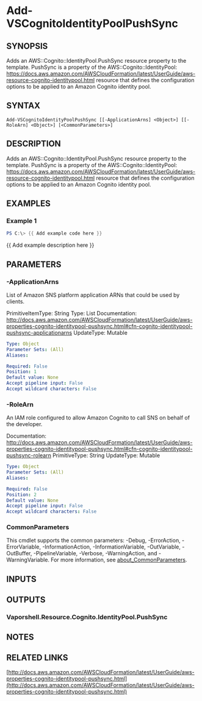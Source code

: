 # Add-VSCognitoIdentityPoolPushSync

## SYNOPSIS
Adds an AWS::Cognito::IdentityPool.PushSync resource property to the template.
PushSync is a property of the AWS::Cognito::IdentityPool: https://docs.aws.amazon.com/AWSCloudFormation/latest/UserGuide/aws-resource-cognito-identitypool.html resource that defines the configuration options to be applied to an Amazon Cognito identity pool.

## SYNTAX

```
Add-VSCognitoIdentityPoolPushSync [[-ApplicationArns] <Object>] [[-RoleArn] <Object>] [<CommonParameters>]
```

## DESCRIPTION
Adds an AWS::Cognito::IdentityPool.PushSync resource property to the template.
PushSync is a property of the AWS::Cognito::IdentityPool: https://docs.aws.amazon.com/AWSCloudFormation/latest/UserGuide/aws-resource-cognito-identitypool.html resource that defines the configuration options to be applied to an Amazon Cognito identity pool.

## EXAMPLES

### Example 1
```powershell
PS C:\> {{ Add example code here }}
```

{{ Add example description here }}

## PARAMETERS

### -ApplicationArns
List of Amazon SNS platform application ARNs that could be used by clients.

PrimitiveItemType: String
Type: List
Documentation: http://docs.aws.amazon.com/AWSCloudFormation/latest/UserGuide/aws-properties-cognito-identitypool-pushsync.html#cfn-cognito-identitypool-pushsync-applicationarns
UpdateType: Mutable

```yaml
Type: Object
Parameter Sets: (All)
Aliases:

Required: False
Position: 1
Default value: None
Accept pipeline input: False
Accept wildcard characters: False
```

### -RoleArn
An IAM role configured to allow Amazon Cognito to call SNS on behalf of the developer.

Documentation: http://docs.aws.amazon.com/AWSCloudFormation/latest/UserGuide/aws-properties-cognito-identitypool-pushsync.html#cfn-cognito-identitypool-pushsync-rolearn
PrimitiveType: String
UpdateType: Mutable

```yaml
Type: Object
Parameter Sets: (All)
Aliases:

Required: False
Position: 2
Default value: None
Accept pipeline input: False
Accept wildcard characters: False
```

### CommonParameters
This cmdlet supports the common parameters: -Debug, -ErrorAction, -ErrorVariable, -InformationAction, -InformationVariable, -OutVariable, -OutBuffer, -PipelineVariable, -Verbose, -WarningAction, and -WarningVariable. For more information, see [about_CommonParameters](http://go.microsoft.com/fwlink/?LinkID=113216).

## INPUTS

## OUTPUTS

### Vaporshell.Resource.Cognito.IdentityPool.PushSync
## NOTES

## RELATED LINKS

[http://docs.aws.amazon.com/AWSCloudFormation/latest/UserGuide/aws-properties-cognito-identitypool-pushsync.html](http://docs.aws.amazon.com/AWSCloudFormation/latest/UserGuide/aws-properties-cognito-identitypool-pushsync.html)

